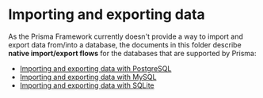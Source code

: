 # Importing and exporting data

As the Prisma Framework currently doesn't provide a way to import and export data from/into a database, the documents in this folder describe **native import/export flows** for the databases that are supported by Prisma:

- [Importing and exporting data with PostgreSQL](./postresql.md)
- [Importing and exporting data with MySQL](./mysql.md)
- [Importing and exporting data with SQLite](./sqlite.md)
